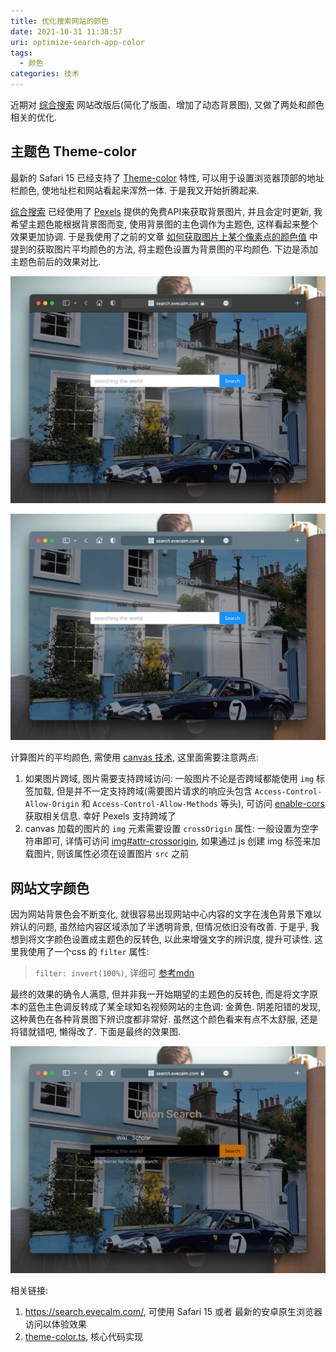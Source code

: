 ```yaml
---
title: 优化搜索网站的颜色
date: 2021-10-31 11:38:57
uri: optimize-search-app-color
tags:
  - 颜色
categories: 技术
---
```


近期对 [综合搜索](https://search.evecalm.com/) 网站改版后(简化了版面、增加了动态背景图), 又做了两处和颜色相关的优化.

## 主题色 Theme-color
最新的 Safari 15 已经支持了 [Theme-color](https://developer.mozilla.org/en-US/docs/Web/HTML/Element/meta/name/theme-color) 特性, 可以用于设置浏览器顶部的地址栏颜色, 使地址栏和网站看起来浑然一体. 于是我又开始折腾起来.

[综合搜索](https://search.evecalm.com/) 已经使用了 [Pexels](https://www.pexels.com/api/) 提供的免费API来获取背景图片, 并且会定时更新, 我希望主题色能根据背景图而变, 使用背景图的主色调作为主题色, 这样看起来整个效果更加协调. 于是我使用了之前的文章 [如何获取图片上某个像素点的颜色值](https://blog.evecalm.com/2020/06/get-color-from-image.html) 中提到的获取图片平均颜色的方法, 将主题色设置为背景图的平均颜色. 下边是添加主题色前后的效果对比.

![添加主题色之前](./before-add-theme-color.jpg "添加主题色之前")

![添加主题色之后](./after-add-theme-color.jpg "添加主题色之后")

计算图片的平均颜色, 需使用 [canvas 技术](http://developer.mozilla.org/en-US/docs/Web/HTML/Element/canvas), 这里面需要注意两点:
1. 如果图片跨域, 图片需要支持跨域访问: 一般图片不论是否跨域都能使用 `img` 标签加载, 但是并不一定支持跨域(需要图片请求的响应头包含 `Access-Control-Allow-Origin` 和 `Access-Control-Allow-Methods` 等头), 可访问 [enable-cors](https://enable-cors.org/) 获取相关信息. 幸好 Pexels 支持跨域了
2. canvas 加载的图片的 `img` 元素需要设置 `crossOrigin` 属性: 一般设置为空字符串即可, 详情可访问 [img#attr-crossorigin](https://developer.mozilla.org/en-US/docs/Web/HTML/Element/img#attr-crossorigin), 如果通过 js 创建 img 标签来加载图片, 则该属性必须在设置图片 `src` 之前


## 网站文字颜色
因为网站背景色会不断变化, 就很容易出现网站中心内容的文字在浅色背景下难以辨认的问题, 虽然给内容区域添加了半透明背景, 但情况依旧没有改善. 于是乎, 我想到将文字颜色设置成主题色的反转色, 以此来增强文字的辨识度, 提升可读性. 这里我使用了一个css 的 `filter` 属性:
  > `filter: invert(100%)`, 详细可 [参考mdn](http://developer.mozilla.org/en-US/docs/Web/CSS/filter-function/invert())

最终的效果的确令人满意, 但并非我一开始期望的主题色的反转色, 而是将文字原本的蓝色主色调反转成了某全球知名视频网站的主色调: 金黄色. 阴差阳错的发现, 这种黄色在各种背景图下辨识度都非常好. 虽然这个颜色看来有点不太舒服, 还是将错就错吧, 懒得改了. 下面是最终的效果图.

![增加反转色之后](./after-add-inverse-color.jpg "增加反转色之后")

相关链接:
1. <https://search.evecalm.com/>, 可使用 Safari 15 或者 最新的安卓原生浏览器 访问以体验效果
2. [theme-color.ts](https://github.com/oe/search/blob/e54e50ee18/src/background/theme-color.ts), 核心代码实现


